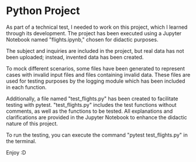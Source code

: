 # Python Project

As part of a technical test, I needed to work on this project, which I learned through its development. The project has been executed using a Jupyter Notebook named "flights.ipynb," chosen for didactic purposes.

The subject and inquiries are included in the project, but real data has not been uploaded; instead, invented data has been created.

To mock different scenarios, some files have been generated to represent cases with invalid input files and files containing invalid data. These files are used for testing purposes by the logging module which has been included in each function.

Additionally, a file named "test_flights.py" has been created to facilitate testing with pytest. "test_flights.py" includes the test functions without comments, as well as the functions to be tested. All explanations and clarifications are provided in the Jupyter Notebook to enhance the didactic nature of this project.

To run the testing, you can execute the command "pytest test_flights.py" in the terminal.

Enjoy :D
